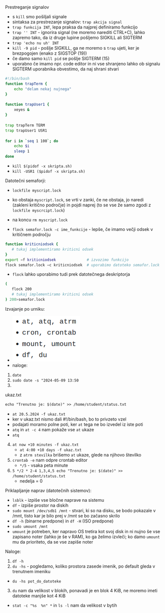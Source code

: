 Prestreganje signalov
- s `kill` smo pošiljali signale
- sintaksa za prestrezanje signalov: `trap akcija signal`
- `trap funkcija INT`, lepa praksa da najprej definiramo funkcijo
- `trap '' INT` - ignorira signal (ne moremo narediti CTRL+C), lahko zapremo tako, da iz druge lupine pošljemo SIGKILL ali SIGTERM
- `trap 'echo nu uh' INT`
- `kill -9 pid` - pošlje SIGKILL, ga ne moremo s `trap` ujeti, ker je brezpogojen (enako z SIGSTOP (19))
- če damo samo `kill pid` se pošlje SIGTERM (15)
- uporabno če imamo npr. code editor in ni vse shranjeno lahko ob signalu SIGTERM uporabnika obvestimo, da naj shrani stvari

```bash
#!/bin/bash
function trapTerm {
	echo "delam nekaj nujnega"
}

function trapUser1 {
	xeyes &
}

trap trapTerm TERM
trap trapUser1 USR1

for i in `seq 1 100`; do
	echo $i
	sleep 1
done
```

- `kill $(pidof -x skripta.sh)`
- `kill -USR1 ($pidof -x skripta.sh)`

Datotečni semaforji:
- `lockfile myscript.lock`
- ko obstaja `myscript.lock`, se vrti v zanki, če ne obstaja, jo naredi (zakleni kritično področje) in pojdi naprej (to se vse že samo zgodi z `lockfile myscrcipt.lock`)
- na koncu `rm myscript.lock`

- `flock semafor.lock -c ime_funkcije` - lepše, če imamo večji odsek v kritičnem področju

```bash
function kriticniodsek {  
   # tukaj implementiramo kriticni odsek
}
export −f kriticniodsek              # izvozimo funkcijo
flock semafor.lock −c kriticniodsek  # uporabimo datoteko semafor.lock za zaklepanje
```

- `flock` lahko uporabimo tudi prek datotečnega deskriptorja

```bash
(    
   flock 200  
   # tukaj implementiramo kriticni odsek
) 200>semafor.lock
```

Izvajanje po urniku:
- ![140](../../Images/Pasted%20image%2020240509124323.png)
- naloge:
1. `date`
2. `sudo date -s "2024-05-09 13:50`
3. 
ukaz.txt
```ukaz.txt
echo "Trenutno je: $(date)" >> /home/student/status.txt
```
- `at 20.5.2024 -f ukaz.txt`
- ker v ukaz.txt nismo dali #!/bin/bash, bo to privzeto vzel
- podajati moramo polne poti, ker `at` tega ne bo izvedel iz iste poti
- `atq` in `at -c 4` nam pokaže vse `at` ukaze
- `atq` 
4. `at now +10 minutes -f ukaz.txt`
	-  `at 4:00 +10 days -f ukaz.txt`
	- z `atrm stevilka` brišemo `at` ukaze, glede na njihovo številko
5. `crontab -e` nam odpre crontab editor
	- `*/5` - vsaka peta minute
8. `5 */2 * 2-4 1,3,4,5 echo "Trenutno je: $(date)" >> /home/student/status.txt`
	- nedelja = 0

Priklapljanje naprav (datotečnih sistemov):
- `lsblk` - izpiše vse bločne naprave na sistemu
- `df` - izpiše prostor na diskih
- `sudo mount /dev/sdb1 /mnt` - stvari, ki so na disku, se bodo pokazale v /mnt, tisto kar je bilo prej v /mnt se bo začasno skrilo
- `df -h` (binarne predpone) in `df -H` (ISO predpone) 
- `sudo umount /mnt`
- `umount` je potreben, ker napravo OS tretira kot svoj disk in ni nujno še vse zapisano noter (lahko je še v RAM), ko ga želimo izvleči; ko damo `umount` mu da prioriteto, da se vse zapiše noter

Naloge:
1. `df -h`
2. `du -hs` - pogledamo, koliko prostora zasede imenik, po default gleda v trenutnem imeniku
- `du -hs pot_do_datoteke`
3. `du` nam da velikost v blokih, ponavadi je en blok 4 KiB, ne moremo imeti datoteke manjše kot 4 KiB
- `stat -c "%s  %n" *` in `ls -l` nam da velikost v bytih